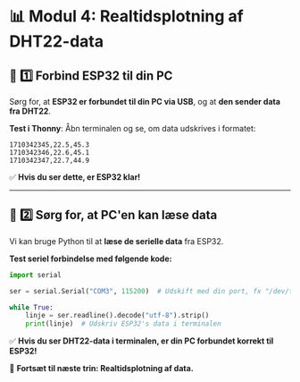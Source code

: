 # 📊 **Modul 4: Realtidsplotning af DHT22-data**

## 📌 **1️⃣ Forbind ESP32 til din PC**
Sørg for, at **ESP32 er forbundet til din PC via USB**, og at **den sender data fra DHT22**.  

**Test i Thonny**: Åbn terminalen og se, om data udskrives i formatet:
```
1710342345,22.5,45.3
1710342346,22.6,45.1
1710342347,22.7,44.9
```
✅ **Hvis du ser dette, er ESP32 klar!**  

---

## 📌 **2️⃣ Sørg for, at PC'en kan læse data**
Vi kan bruge Python til at **læse de serielle data** fra ESP32.

**Test seriel forbindelse med følgende kode:**
```python
import serial

ser = serial.Serial("COM3", 115200)  # Udskift med din port, fx "/dev/ttyUSB0" på Linux/macOS

while True:
    linje = ser.readline().decode("utf-8").strip()
    print(linje)  # Udskriv ESP32's data i terminalen
```
✅ **Hvis du ser DHT22-data i terminalen, er din PC forbundet korrekt til ESP32!**  

🚀 **Fortsæt til næste trin: Realtidsplotning af data.**
